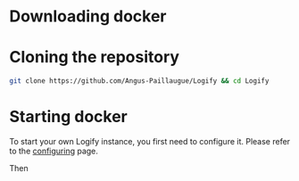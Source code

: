 
<script>
  import { Commands, Definition, Demo } from "$lib/components";

  let commands = [{name:'npm', command:"npm install angus"}, {name:'pnpm', command:"pnpm install angus"}, {name:'bun', command:"bun add angus && bun add angus && bun add angus && bun add angus"}]
</script>


# Downloading docker

# Cloning the repository

```bash snippet
git clone https://github.com/Angus-Paillaugue/Logify && cd Logify
```

# Starting docker

To start your own Logify instance, you first need to configure it. Please refer to the [configuring](/docs/Configuration/Backend-config) page.

Then 
